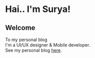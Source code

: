 # Hai.. I'm Surya! <br>
## Welcome
To my personal blog <br>
I'm a UI/UX designer & Mobile developer. <br>
See my personal blog <a href="https://suryaishnavi.github.io/my_personal_blog/" target="_blank">here</a>.
